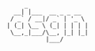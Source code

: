          _
      __| |___  __ _ _ __
     / _` / __|/ _` | '_ \
    | (_| \__ \ (_| | | | |
     \__,_|___/\__, |_| |_|
               |___/
